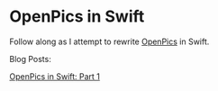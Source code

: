 # OpenPics in Swift

Follow along as I attempt to rewrite [OpenPics](https://github.com/pj4533/OpenPics) in Swift.

Blog Posts:

[OpenPics in Swift: Part 1]()

